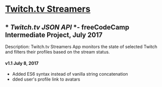 # **[Twitch.tv Streamers](https://boniverski.github.io/twitch-tv)**


## * *Twitch.tv JSON API* *- freeCodeCamp Intermediate Project, July 2017
Description: Twitch.tv Streamers App monitors the state of selected Twitch and filters their profiles based on the stream status.

#### v1.1 July 8, 2017
 + Added ES6 syntax instead of vanilla string concatenation
 + dded user's profile link to avatars


